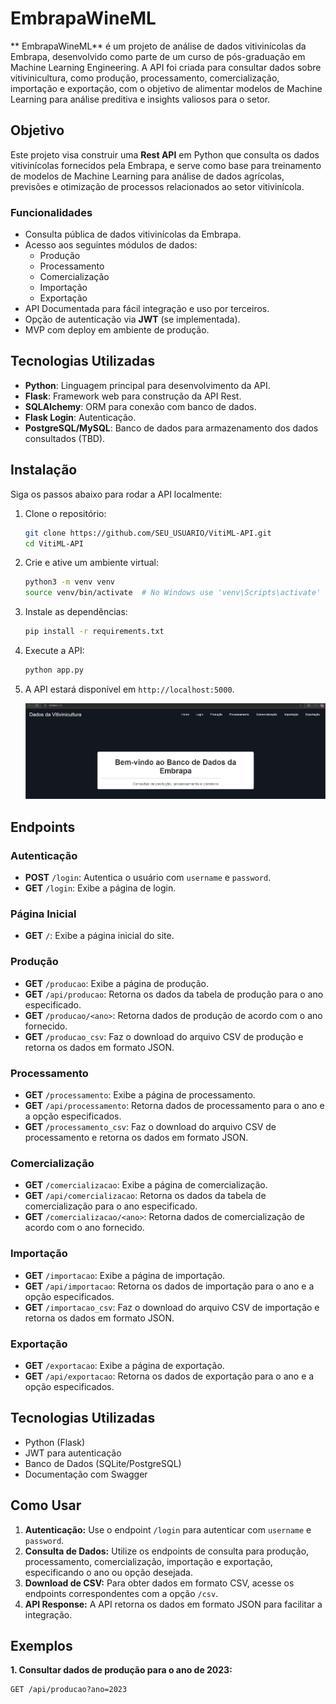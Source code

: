 # EmbrapaWineML

** EmbrapaWineML** é um projeto de análise de dados vitivinícolas da Embrapa, desenvolvido como parte de um curso de pós-graduação em Machine Learning Engineering. A API foi criada para consultar dados sobre vitivinicultura, como produção, processamento, comercialização, importação e exportação, com o objetivo de alimentar modelos de Machine Learning para análise preditiva e insights valiosos para o setor.

## Objetivo

Este projeto visa construir uma **Rest API** em Python que consulta os dados vitivinícolas fornecidos pela Embrapa, e serve como base para treinamento de modelos de Machine Learning para análise de dados agrícolas, previsões e otimização de processos relacionados ao setor vitivinícola.

### Funcionalidades

- Consulta pública de dados vitivinícolas da Embrapa.
- Acesso aos seguintes módulos de dados:
  - Produção
  - Processamento
  - Comercialização
  - Importação
  - Exportação
- API Documentada para fácil integração e uso por terceiros.
- Opção de autenticação via **JWT** (se implementada).
- MVP com deploy em ambiente de produção.

## Tecnologias Utilizadas

- **Python**: Linguagem principal para desenvolvimento da API.
- **Flask**: Framework web para construção da API Rest.
- **SQLAlchemy**: ORM para conexão com banco de dados.
- **Flask Login**: Autenticação.
- **PostgreSQL/MySQL**: Banco de dados para armazenamento dos dados consultados (TBD).



## Instalação

Siga os passos abaixo para rodar a API localmente:

1. Clone o repositório:
    ```bash
    git clone https://github.com/SEU_USUARIO/VitiML-API.git
    cd VitiML-API
    ```

2. Crie e ative um ambiente virtual:
    ```bash
    python3 -m venv venv
    source venv/bin/activate  # No Windows use 'venv\Scripts\activate'
    ```

3. Instale as dependências:
    ```bash
    pip install -r requirements.txt
    ```

4. Execute a API:
    ```bash
    python app.py
    ```

5. A API estará disponível em `http://localhost:5000`.

   ![Descrição da imagem](app/static/imagem/front.png)

## Endpoints

### Autenticação
- **POST** `/login`: Autentica o usuário com `username` e `password`.
- **GET** `/login`: Exibe a página de login.

### Página Inicial
- **GET** `/`: Exibe a página inicial do site.

### Produção
- **GET** `/producao`: Exibe a página de produção.
- **GET** `/api/producao`: Retorna os dados da tabela de produção para o ano especificado.
- **GET** `/producao/<ano>`: Retorna dados de produção de acordo com o ano fornecido.
- **GET** `/producao_csv`: Faz o download do arquivo CSV de produção e retorna os dados em formato JSON.

### Processamento
- **GET** `/processamento`: Exibe a página de processamento.
- **GET** `/api/processamento`: Retorna dados de processamento para o ano e a opção especificados.
- **GET** `/processamento_csv`: Faz o download do arquivo CSV de processamento e retorna os dados em formato JSON.

### Comercialização
- **GET** `/comercializacao`: Exibe a página de comercialização.
- **GET** `/api/comercializacao`: Retorna os dados da tabela de comercialização para o ano especificado.
- **GET** `/comercializacao/<ano>`: Retorna dados de comercialização de acordo com o ano fornecido.

### Importação
- **GET** `/importacao`: Exibe a página de importação.
- **GET** `/api/importacao`: Retorna os dados de importação para o ano e a opção especificados.
- **GET** `/importacao_csv`: Faz o download do arquivo CSV de importação e retorna os dados em formato JSON.

### Exportação
- **GET** `/exportacao`: Exibe a página de exportação.
- **GET** `/api/exportacao`: Retorna os dados de exportação para o ano e a opção especificados.

## Tecnologias Utilizadas
- Python (Flask)
- JWT para autenticação
- Banco de Dados (SQLite/PostgreSQL)
- Documentação com Swagger

## Como Usar

1. **Autenticação:** Use o endpoint `/login` para autenticar com `username` e `password`.
2. **Consulta de Dados:** Utilize os endpoints de consulta para produção, processamento, comercialização, importação e exportação, especificando o ano ou opção desejada.
3. **Download de CSV:** Para obter dados em formato CSV, acesse os endpoints correspondentes com a opção `/csv`.
4. **API Response:** A API retorna os dados em formato JSON para facilitar a integração.

## Exemplos

**1. Consultar dados de produção para o ano de 2023:**
```http
GET /api/producao?ano=2023
